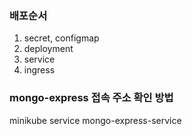 ### 배포순서
1. secret, configmap
2. deployment
3. service
4. ingress

### mongo-express 접속 주소 확인 방법
minikube service mongo-express-service

